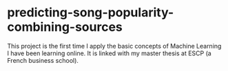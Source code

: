 # predicting-song-popularity-combining-sources
This project is the first time I apply the basic concepts of Machine Learning I have been learning online. It is linked with my master thesis at ESCP (a French business school).
